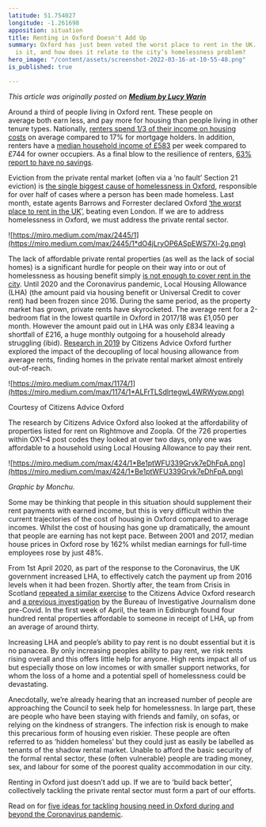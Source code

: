 ```yaml
---
latitude: 51.754027
longitude: -1.261698
apposition: situation
title: Renting in Oxford Doesn't Add Up
summary: Oxford has just been voted the worst place to rent in the UK. How *bad* actually
  is it, and how does it relate to the city’s homelessness problem?
hero_image: "/content/assets/screenshot-2022-03-16-at-10-55-48.png"
is_published: true

---
```

_This article was originally posted on_ [**_Medium by Lucy Warin_**](https://medium.com/@lucywarin)

Around a third of people living in Oxford rent. These people on average both earn less, and pay more for housing than people living in other tenure types. Nationally, [renters spend 1/3 of their income on housing costs](https://www.gov.uk/government/news/government-confirms-500-million-hardship-fund-will-provide-council-tax-relief-for-vulnerable-households) on average compared to 17% for mortgage holders. In addition, renters have a [median household income of £583](https://assets.publishing.service.gov.uk/government/uploads/system/uploads/attachment_data/file/817630/EHS_2017-18_PRS_Report.pdf) per week compared to £744 for owner occupiers. As a final blow to the resilience of renters, [63% report to have no savings](https://assets.publishing.service.gov.uk/government/uploads/system/uploads/attachment_data/file/817630/EHS_2017-18_PRS_Report.pdf).

Eviction from the private rental market (often via a ‘no fault’ Section 21 eviction) is [the single biggest cause of homelessness in Oxford](https://www.oxford.gov.uk/downloads/file/4522/evidence_base_for_housing_and_homelessness_strategy_2018-21_-_update), responsible for over half of cases where a person has been made homeless. Last month, estate agents Barrows and Forrester declared Oxford [‘the worst place to rent in the UK](https://www.oxfordmail.co.uk/news/18540484.oxford-tops-london-worst-place-rent-uk/)’, beating even London. If we are to address homelessness in Oxford, we must address the private rental sector.

![https://miro.medium.com/max/2445/1](https://miro.medium.com/max/2445/1*dO4jLryOP6ASpEWS7Xl-2g.png)

The lack of affordable private rental properties (as well as the lack of social homes) is a significant hurdle for people on their way into or out of homelessness as housing benefit simply [is not enough to cover rent in the city](https://citizensadviceoxford.org.uk/wp-content/uploads/2019/10/Citizens-Advice-Oxford-Rising-Rents-The-Failure-of-the-LHA-in-Oxford-October-2019.pdf). Until 2020 and the Coronavirus pandemic, Local Housing Allowance (LHA) (the amount paid via housing benefit or Universal Credit to cover rent) had been frozen since 2016. During the same period, as the property market has grown, private rents have skyrocketed. The average rent for a 2-bedroom flat in the lowest quartile in Oxford in 2017/18 was £1,050 per month. However the amount paid out in LHA was only £834 leaving a shortfall of £216, a huge monthly outgoing for a household already struggling (ibid). [Research in 2019](https://citizensadviceoxford.org.uk/wp-content/uploads/2019/10/Citizens-Advice-Oxford-Rising-Rents-The-Failure-of-the-LHA-in-Oxford-October-2019.pdf) by Citizens Advice Oxford further explored the impact of the decoupling of local housing allowance from average rents, finding homes in the private rental market almost entirely out-of-reach.

![https://miro.medium.com/max/1174/1](https://miro.medium.com/max/1174/1*ALFrTLSdlrtegwL4WRWypw.png)

Courtesy of Citizens Advice Oxford

The research by Citizens Advice Oxford also looked at the affordability of properties listed for rent on Rightmove and Zoopla. Of the 726 properties within OX1–4 post codes they looked at over two days, only one was affordable to a household using Local Housing Allowance to pay their rent.

![https://miro.medium.com/max/424/1*Be1ptWFU339Grvk7eDhFpA.png](https://miro.medium.com/max/424/1*Be1ptWFU339Grvk7eDhFpA.png)

_Graphic by Monchu._

Some may be thinking that people in this situation should supplement their rent payments with earned income, but this is very difficult within the current trajectories of the cost of housing in Oxford compared to average incomes. Whilst the cost of housing has gone up dramatically, the amount that people are earning has not kept pace. Between 2001 and 2017, median house prices in Oxford rose by 162% whilst median earnings for full-time employees rose by just 48%.

From 1st April 2020, as part of the response to the Coronavirus, the UK government increased LHA, to effectively catch the payment up from 2016 levels when it had been frozen. Shortly after, the team from Crisis in Scotland [repeated a similar exercise](https://www.insidehousing.co.uk/comment/comment/why-the-coronavirus-crisis-should-spark-the-beginning-of-the-end-for-homelessness--66038) to the Citizens Advice Oxford research and [a previous investigation](https://www.thebureauinvestigates.com/stories/2020-01-24/locked-out-why-the-housing-benefit-rise-wont-make-much-difference) by the Bureau of Investigative Journalism done pre-Covid. In the first week of April, the team in Edinburgh found four hundred rental properties affordable to someone in receipt of LHA, up from an average of around thirty.

Increasing LHA and people’s ability to pay rent is no doubt essential but it is no panacea. By only increasing peoples ability to pay rent, we risk rents rising overall and this offers little help for anyone. High rents impact all of us but especially those on low incomes or with smaller support networks, for whom the loss of a home and a potential spell of homelessness could be devastating.

Anecdotally, we’re already hearing that an increased number of people are approaching the Council to seek help for homelessness. In large part, these are people who have been staying with friends and family, on sofas, or relying on the kindness of strangers. The infection risk is enough to make this precarious form of housing even riskier. These people are often referred to as ‘hidden homeless’ but they could just as easily be labelled as tenants of the shadow rental market. Unable to afford the basic security of the formal rental sector, these (often vulnerable) people are trading money, sex, and labour for some of the poorest quality accommodation in our city.

Renting in Oxford just doesn’t add up. If we are to ‘build back better’, collectively tackling the private rental sector must form a part of our efforts.

Read on for [five ideas for tackling housing need in Oxford during and beyond the Coronavirus pandemic](https://medium.com/@lucywarin/five-ideas-to-tackle-housing-need-in-oxford-during-and-beyond-the-coronavirus-pandemic-376eec5dcdad).